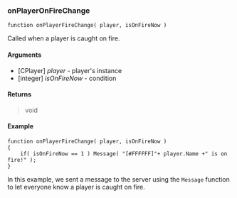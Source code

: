 ### onPlayerOnFireChange
```Squirrel
function onPlayerFireChange( player, isOnFireNow )
```

Called when a player is caught on fire.

#### Arguments

- [CPlayer] *player* - player's instance
- [integer] *isOnFireNow* - condition

#### Returns
> void

#### Example
```Squirrel
function onPlayerFireChange( player, isOnFireNow )
{
    if( isOnFireNow == 1 ) Message( "[#FFFFFF]"+ player.Name +" is on fire!" );
}
```

In this example, we sent a message to the server using the `Message` function to let everyone know a player is caught on fire.
